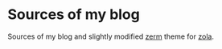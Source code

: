 # Sources of my blog

Sources of my blog and slightly modified [zerm](https://github.com/ejmg/zerm) theme for [zola](https://www.getzola.org/).
